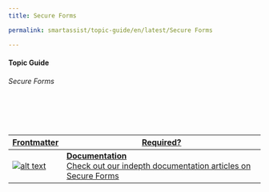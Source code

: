```yaml
---
title: Secure Forms

permalink: smartassist/topic-guide/en/latest/Secure Forms     

---
```

#### Topic Guide
###### Secure Forms

<br>
<br>
<br>

<a class="doc-link" target="_blank" href="https://docs.kore.ai/smartassist/forms/secure-forms">

| Frontmatter | Required? |
|-------------|-------------|
| ![alt text](images/docIcon.svg "Title") | **Documentation**  <br /> Check out our indepth documentation articles on Secure Forms | 


</a>
